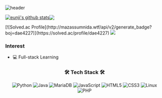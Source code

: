 <!--
**eunjiP/eunjiP** is a ✨ _special_ ✨ repository because its `README.md` (this file) appears on your GitHub profile.

Here are some ideas to get you started:

- 🔭 I’m currently working on ...
- 🌱 I’m currently learning ...
- 👯 I’m looking to collaborate on ...
- 🤔 I’m looking for help with ...
- 💬 Ask me about ...
- 📫 How to reach me: ...
- 😄 Pronouns: ...
- ⚡ Fun fact: ...
-->

![header](https://capsule-render.vercel.app/api?type=rounded&color=gradient&height=300&section=header&text=WELCOME%20&fontSize=90&desc=eunjiP%20GitHub%20Passion%20developer%20&fontAlign=30&descAlign=30&descAlignY=65&animation=twinkling)

<a href="https://github.com/anuraghazra/github-readme-stats"><img align="center" src="https://github-readme-stats.vercel.app/api?username=eunjiP&show_icons=true&theme=radical&hide_border=true" alt="eunji's github stats" /><a href="https://github.com/anuraghazra/github-readme-stats"><img align="center" src="https://github-readme-stats.vercel.app/api/top-langs/?username=eunjiP&layout=compact&theme=tokyonight&hide_border=true" /></a></a>

<p>
 [![Solved.ac Profile](http://mazassumnida.wtf/api/v2/generate_badge?boj=dae4227)](https://solved.ac/profile/dae4227)
 <img src="http://mazandi.herokuapp.com/api?handle=dae4227&theme=cold"/>
</p>

### Interest 
- &#128187; Full-stack Learning


<h3 align="center"><b>🛠 Tech Stack 🛠</b></h3>
<p align="center">
<img alt="Python" src="https://img.shields.io/badge/Python-3766AB?style=flat-square&logo=Python&logoColor=white">
<img alt="Java" src="https://img.shields.io/badge/Java-007396?style=flat-square&logo=Java&logoColor=white">
<img alt="MariaDB" src ="https://img.shields.io/badge/MariaDB-003545.svg?&style=flat-square&logo=MariaDB&logoColor=white"/>
<img alt="JavaScript" src="https://img.shields.io/badge/JavaScript-F7DF1E?style=flat-square&logo=javascript&logoColor=black">
<img alt="HTML5" src="https://img.shields.io/badge/HTML5-E34F26?style=flat-square&logo=html5&logoColor=white">
<img alt="CSS3" src="https://img.shields.io/badge/CSS-1572B6?style=flat-square&logo=css3&logoColor=white">
<img alt="Linux" src="https://img.shields.io/badge/Linux-FCC624?style=flat-square&logo=linux&logoColor=black">
<img alt="PHP" src ="https://img.shields.io/badge/PHP-777BB4.svg?&style=flat-square&logo=PHP&logoColor=white"/>
 </p>
